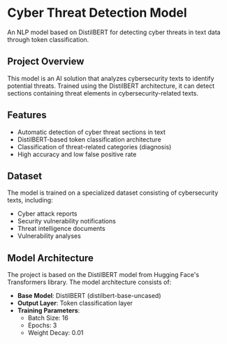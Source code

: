 # Cyber Threat Detection Model

An NLP model based on DistilBERT for detecting cyber threats in text data through token classification.

## Project Overview

This model is an AI solution that analyzes cybersecurity texts to identify potential threats. Trained using the DistilBERT architecture, it can detect sections containing threat elements in cybersecurity-related texts.

## Features

- Automatic detection of cyber threat sections in text
- DistilBERT-based token classification architecture
- Classification of threat-related categories (diagnosis)
- High accuracy and low false positive rate

## Dataset

The model is trained on a specialized dataset consisting of cybersecurity texts, including:

- Cyber attack reports
- Security vulnerability notifications
- Threat intelligence documents
- Vulnerability analyses

## Model Architecture

The project is based on the DistilBERT model from Hugging Face's Transformers library. The model architecture consists of:

- **Base Model**: DistilBERT (distilbert-base-uncased)
- **Output Layer**: Token classification layer
- **Training Parameters**:
  - Batch Size: 16
  - Epochs: 3
  - Weight Decay: 0.01
